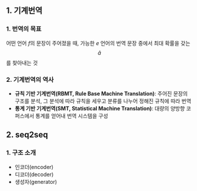 ## 1. 기계번역
### 1. 번역의 목표
어떤 언어 *f*의 문장이 주어졌을 때, 가능한 *e* 언어의 번역 문장 중에서 최대 확률을 갖는 $$\hat{a}$$를 찾아내는 것

### 2. 기계번역의 역사
* **규칙 기반 기계번역(RBMT, Rule Base Machine Translation)**: 주어진 문장의 구조를 분석, 그 분석에 따라 규칙을 세우고 분류를 나누어 정해진 규칙에 따라 번역
* **통계 기반 기계번역(SMT, Statistical Machine Translation)**: 대량의 양방향 코퍼스에서 통계를 얻어내 번역 시스템을 구성


## 2. seq2seq
### 1. 구조 소개
* 인코더(encoder)
* 디코더(decoder)
* 생성자(generator)
